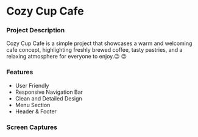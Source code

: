 # Cozy Cup Cafe 
### Project Description
Cozy Cup Cafe is a simple project that showcases a warm and welcoming cafe concept, highlighting freshly brewed coffee, tasty pastries, and a relaxing atmosphere for everyone to enjoy.:wink: :wink:
### Features
* User Friendly
* Responsive Navigation Bar
* Clean and Detailed Design
* Menu Section
* Header & Footer

### Screen Captures

